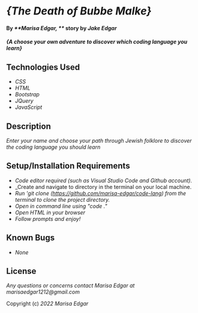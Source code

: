 # _{The Death of Bubbe Malke}_

#### By _**Marisa Edgar, **_ story by _**Jake Edgar**_

#### _{A choose your own adventure to discover which coding language you learn}_

## Technologies Used

* _CSS_
* _HTML_
* _Bootstrap_
* _JQuery_
* _JavaScript_
## Description

_Enter your name and choose your path through Jewish folklore to discover the coding language you should learn_

## Setup/Installation Requirements

* _Code editor required (such as Visual Studio Code and Github account)._
* _Create and navigate to directory in the terminal on your local machine.
* _Run 'git clone (https://github.com/marisa-edgar/code-lang) from the terminal to clone the project directory._
* _Open in command line using "code ."_
* _Open HTML in your browser_
* _Follow prompts and enjoy!_


## Known Bugs

* _None_

## License

_Any questions or concerns contact Marisa Edgar at marisaedgar1212@gmail.com_



Copyright (c) _2022_ _Marisa Edgar_
